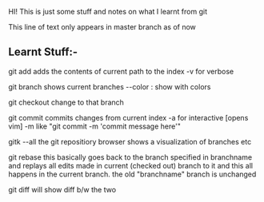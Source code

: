 HI! This is just some stuff and notes on what I learnt from git

This line of text only appears in master branch as of now
## Learnt Stuff:-

git  add <path>
	adds the contents of current path to the index
	-v for verbose

git branch
	shows current branches
	--color : show with colors

git checkout <branchname>
	change to that branch

git commit 
	commits changes from current index
	-a for interactive [opens vim]
	-m like "git commit -m 'commit message here'"

gitk --all
	the git repositiory browser
	shows a visualization of branches etc

git rebase <branchname>
	this basically goes back to the branch specified in branchname and replays all edits made in current (checked out) branch
	to it and this all happens in the current branch. the old "branchname" branch is unchanged 

git diff <b1> <b2>
	will show diff b/w the two